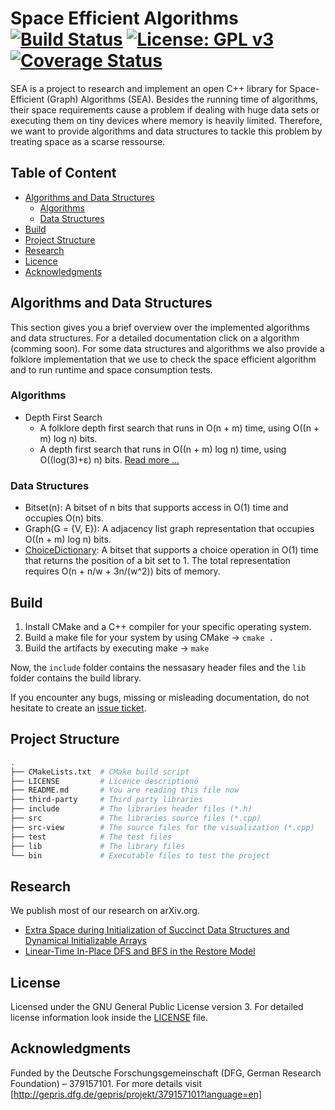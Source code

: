 Space Efficient Algorithms [![Build Status](https://travis-ci.org/thm-mni-ii/sea.svg?branch=master)](https://travis-ci.org/thm-mni-ii/sea) [![License: GPL v3](https://img.shields.io/badge/License-GPL%20v3-blue.svg)](https://www.gnu.org/licenses/gpl-3.0) [![Coverage Status](https://coveralls.io/repos/github/thm-mni-ii/sea/badge.svg?branch=master)](https://coveralls.io/github/thm-mni-ii/sea?branch=master)
===

SEA is a project to research and implement an open C++ library for Space-Efficient (Graph) Algorithms (SEA).
Besides the running time of algorithms, their space requirements cause a problem if dealing with huge
data sets or executing them on tiny devices where memory is heavily limited. Therefore, we want to provide algorithms and data structures to tackle this problem by treating space as a scarse ressourse.

## Table of Content
* [Algorithms and Data Structures](#algorithms-and-data-structures)
    * [Algorithms](#algorithms)
    * [Data Structures](#data-structures)
* [Build](#build)
* [Project Structure](#project-structure)
* [Research](#research)
* [Licence](#licence)
* [Acknowledgments](#acknowledgments)

## Algorithms and Data Structures
This section gives you a brief overview over the implemented algorithms and data structures. For a detailed documentation click on a algorithm (comming soon).
For some data structures and algorithms we also provide a folklore implementation that we use to check the space efficient algorithm and to run runtime and space consumption tests.

### Algorithms
* Depth First Search
    * A folklore depth first search that runs in O(n + m) time, using O((n + m) log n) bits.
    * A depth first search that runs in O((n + m) log n) time, using O((log(3)+ε) n) bits. [Read more ...](docs/n-bit-dfs.md) 
    

### Data Structures
* Bitset(n): A bitset of n bits that supports access in O(1) time and occupies O(n) bits.
* Graph(G = {V, E}): A adjacency list graph representation that occupies O((n + m) log n) bits.
* [ChoiceDictionary](docs/choice-dictionary.md): A bitset that supports a choice operation in O(1) time that returns the position of a bit set to 1. The total representation requires O(n + n/w + 3n/(w^2)) bits of memory.

## Build
1. Install CMake and a C++ compiler for your specific operating system.
2. Build a make file for your system by using CMake -> `cmake .`
3. Build the artifacts by executing make -> `make`

Now, the `include` folder contains the nessasary header files and the `lib` folder contains the build library.

If you encounter any bugs, missing or misleading documentation, do not hesitate to create an [issue ticket](https://github.com/thm-mni-ii/sea/issues/new).

## Project Structure
```bash
.
├── CMakeLists.txt  # CMake build script
├── LICENSE         # Licence descriptionö
├── README.md       # You are reading this file now
├── third-party     # Third party libraries
├── include         # The libraries header files (*.h)
├── src             # The libraries source files (*.cpp)
├── src-view        # The source files for the visualization (*.cpp)
├── test            # The test files
├── lib             # The library files
└── bin             # Executable files to test the project
```

## Research
We publish most of our research on arXiv.org.

* [Extra Space during Initialization of Succinct Data Structures and Dynamical Initializable Arrays](https://arxiv.org/abs/1803.09675)
* [Linear-Time In-Place DFS and BFS in the Restore Model](https://arxiv.org/abs/1803.04282)

## License
Licensed under the GNU General Public License version 3. For detailed license information look inside the [LICENSE](LICENSE) file.

## Acknowledgments
Funded by the Deutsche Forschungsgemeinschaft (DFG, German Research Foundation) – 379157101.
For more details visit [http://gepris.dfg.de/gepris/projekt/379157101?language=en]